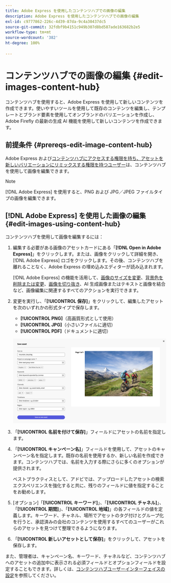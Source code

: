 ```yaml
---
title: Adobe Express を使用したコンテンツハブでの画像の編集
description: Adobe Express を使用したコンテンツハブでの画像の編集
exl-id: c9777862-226c-4d39-87da-9c4a30437dc5
source-git-commit: 32fdbf9b4151c949b307d8bd587ade163682b2e5
workflow-type: tm+mt
source-wordcount: '382'
ht-degree: 100%

---
```


# コンテンツハブでの画像の編集 {#edit-images-content-hub}

コンテンツハブを使用すると、Adobe Express を使用して新しいコンテンツを作成できます。使いやすいツールを使用して既存のコンテンツを編集し、テンプレートとブランド要素を使用してオンブランドのバリエーションを作成し、Adobe Firefly の最新の生成 AI 機能を使用して新しいコンテンツを作成できます。

## 前提条件 {#prereqs-edit-image-content-hub}

Adobe Express および[コンテンツハブにアクセスする権限を持ち、アセットを新しいバリエーションにリミックスする権限を持つユーザー](/help/assets/deploy-content-hub.md#onboard-content-hub-users-remix-assets)は、コンテンツハブを使用して画像を編集できます。

>[!NOTE]
>
>[!DNL Adobe Express] を使用すると、PNG および JPG／JPEG ファイルタイプの画像を編集できます。

## [!DNL Adobe Express] を使用した画像の編集 {#edit-images-using-content-hub}

コンテンツハブを使用して画像を編集するには：

1. 編集する必要がある画像のアセットカードにある「**[!DNL Open in Adobe Express]**」をクリックします。または、画像をクリックして詳細を開き、[!DNL Adobe Express] ロゴをクリックします。その後、コンテンツハブを離れることなく、Adobe Express の埋め込みエディターが読み込まれます。

   [!DNL Adobe Express] の機能を活用して、[画像のサイズを変更](https://helpx.adobe.com/jp/express/using/resize-image.html)、[背景色を削除または変更](https://helpx.adobe.com/jp/express/using/remove-background.html)、[画像を切り抜き](https://helpx.adobe.com/jp/express/using/crop-image.html)、AI 生成画像またはテキストと画像を結合など、画像編集に関連するすべてのアクションを実行できます。

1. 変更を実行し、「**[!UICONTROL 保存]**」をクリックして、編集したアセットを次のいずれかの形式タイプで保存します。

   * **[!UICONTROL PNG]**（高画質形式として使用）
   * **[!UICONTROL JPG]**（小さいファイルに適切）
   * **[!UICONTROL PDF]**（ドキュメントに適切）

   ![Adobe Express を使用した画像の保存](assets/adobe-express-save-as.png)

1. 「**[!UICONTROL 名前を付けて保存]**」フィールドにアセットの名前を指定します。

1. 「**[!UICONTROL キャンペーン名]**」フィールドを使用して、アセットのキャンペーン名を指定します。既存の名前を使用するか、新しい名前を作成できます。コンテンツハブでは、名前を入力する際にさらに多くのオプションが提供されます。<!--You can define multiple Campaign names for your upload. While you are typing a name, either click anywhere else within the dialog box or press the `,` (Comma) key to register the name.-->

   ベストプラクティスとして、アドビでは、アップロードしたアセットの検索エクスペリエンスを強化すると共に、残りのフィールドに値を指定することをお勧めします。

1. [オプション]「**[!UICONTROL キーワード]**」、「**[!UICONTROL チャネル]**」、「**[!UICONTROL 期間]**」、「**[!UICONTROL 地域]**」の各フィールドの値を定義します。キーワード、チャネル、場所でアセットのタグ付けとグループ化を行うと、承認済みの会社のコンテンツを使用するすべてのユーザーがこれらのアセットを見つけて整理できるようになります。

1. 「**[!UICONTROL 新しいアセットとして保存]**」をクリックして、アセットを保存します。

また、管理者は、キャンペーン名、キーワード、チャネルなど、コンテンツハブへのアセットの追加中に表示される必須フィールドとオプションフィールドを設定することもできます。詳しくは、[コンテンツハブユーザーインターフェイスの設定](configure-content-hub-ui-options.md#configure-upload-options-content-hub)を参照してください。
